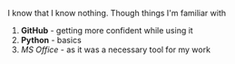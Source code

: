 I know that I know nothing. Though things I'm familiar with
1. **GitHub** - getting more confident while using it
2. **Python** - basics
3. *MS Office* - as it was a necessary tool for my work
